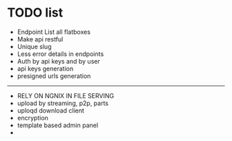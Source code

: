 # TODO list

- Endpoint List all flatboxes
- Make api restful
- Unique slug
- Less error details in endpoints
- Auth by api keys and by user
- api keys generation
- presigned urls generation
---
- RELY ON NGNIX IN FILE SERVING
- upload by streaming, p2p, parts
- uploqd download client
- encryption
- template based admin panel
- 
